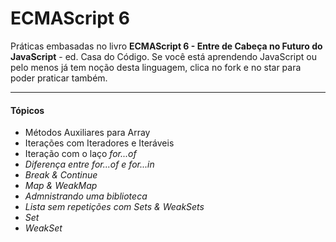 # ECMAScript 6
Práticas embasadas no livro <strong>ECMAScript 6 - Entre de Cabeça no Futuro do JavaScript</strong> - ed. Casa do Código.
Se você está aprendendo JavaScript ou pelo menos já tem noção desta linguagem, clica no fork e no star para poder praticar também.
<hr>

#### Tópicos

- Métodos Auxiliares para Array
- Iterações com Iteradores e Iteráveis
- Iteração com o laço <i>for...of<i>
- Diferença entre <i>for...of<i> e <i>for...in</i>
- Break & Continue
- Map & WeakMap
- Admnistrando uma biblioteca
- Lista sem repetições com Sets & WeakSets
- Set
- WeakSet